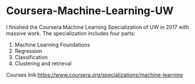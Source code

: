 # Coursera-Machine-Learning-UW
I finished the Coursera Machine Learning Specialization of UW in 2017 with massive work. 
The specialization includes four parts:
1. Machine Learning Foundations
2. Regression
3. Classification 
4. Clustering and retrieval

Courses link:https://www.coursera.org/specializations/machine-learning

